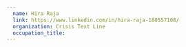 ```yaml
---
  name: Hira Raja
  link: https://www.linkedin.com/in/hira-raja-180557108/
  organization: Crisis Text Line
  occupation_title:
---
```


